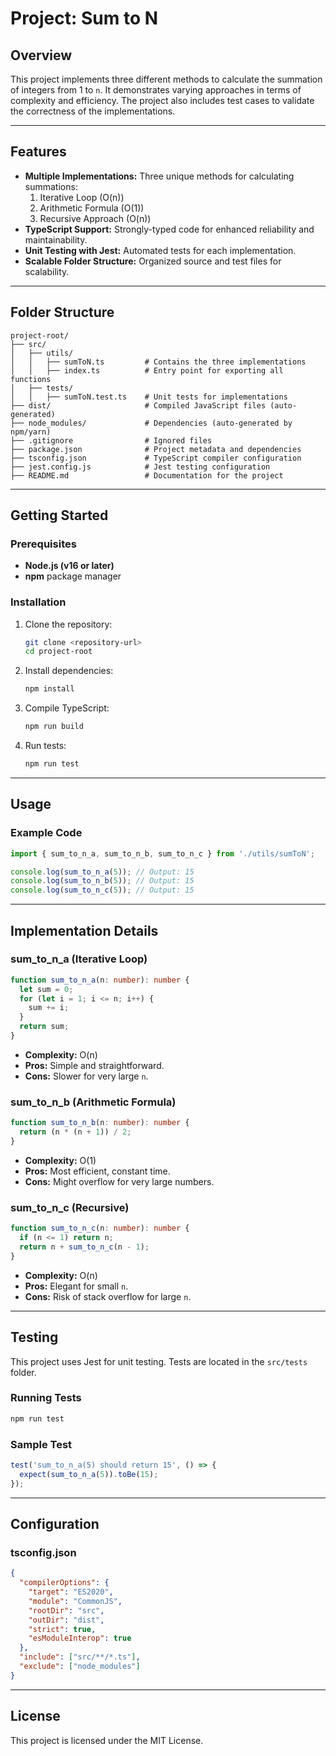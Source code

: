 # Project: Sum to N

## Overview
This project implements three different methods to calculate the summation of integers from 1 to `n`. It demonstrates varying approaches in terms of complexity and efficiency. The project also includes test cases to validate the correctness of the implementations.

---

## Features
- **Multiple Implementations:** Three unique methods for calculating summations:
  1. Iterative Loop (O(n))
  2. Arithmetic Formula (O(1))
  3. Recursive Approach (O(n))
- **TypeScript Support:** Strongly-typed code for enhanced reliability and maintainability.
- **Unit Testing with Jest:** Automated tests for each implementation.
- **Scalable Folder Structure:** Organized source and test files for scalability.

---

## Folder Structure
```
project-root/
├── src/
│   ├── utils/
│   │   ├── sumToN.ts         # Contains the three implementations
│   │   ├── index.ts          # Entry point for exporting all functions
│   ├── tests/
│   │   ├── sumToN.test.ts    # Unit tests for implementations
├── dist/                     # Compiled JavaScript files (auto-generated)
├── node_modules/             # Dependencies (auto-generated by npm/yarn)
├── .gitignore                # Ignored files
├── package.json              # Project metadata and dependencies
├── tsconfig.json             # TypeScript compiler configuration
├── jest.config.js            # Jest testing configuration
├── README.md                 # Documentation for the project
```

---

## Getting Started

### Prerequisites
- **Node.js (v16 or later)**
- **npm** package manager

### Installation
1. Clone the repository:
   ```bash
   git clone <repository-url>
   cd project-root
   ```
2. Install dependencies:
   ```bash
   npm install
   ```
3. Compile TypeScript:
   ```bash
   npm run build
   ```

4. Run tests:
   ```bash
   npm run test
   ```

---

## Usage
### Example Code
```typescript
import { sum_to_n_a, sum_to_n_b, sum_to_n_c } from './utils/sumToN';

console.log(sum_to_n_a(5)); // Output: 15
console.log(sum_to_n_b(5)); // Output: 15
console.log(sum_to_n_c(5)); // Output: 15
```

---

## Implementation Details
### sum_to_n_a (Iterative Loop)
```typescript
function sum_to_n_a(n: number): number {
  let sum = 0;
  for (let i = 1; i <= n; i++) {
    sum += i;
  }
  return sum;
}
```
- **Complexity:** O(n)
- **Pros:** Simple and straightforward.
- **Cons:** Slower for very large `n`.

### sum_to_n_b (Arithmetic Formula)
```typescript
function sum_to_n_b(n: number): number {
  return (n * (n + 1)) / 2;
}
```
- **Complexity:** O(1)
- **Pros:** Most efficient, constant time.
- **Cons:** Might overflow for very large numbers.

### sum_to_n_c (Recursive)
```typescript
function sum_to_n_c(n: number): number {
  if (n <= 1) return n;
  return n + sum_to_n_c(n - 1);
}
```
- **Complexity:** O(n)
- **Pros:** Elegant for small `n`.
- **Cons:** Risk of stack overflow for large `n`.

---

## Testing
This project uses Jest for unit testing. Tests are located in the `src/tests` folder.

### Running Tests
```bash
npm run test
```

### Sample Test
```typescript
test('sum_to_n_a(5) should return 15', () => {
  expect(sum_to_n_a(5)).toBe(15);
});
```

---

## Configuration
### tsconfig.json
```json
{
  "compilerOptions": {
    "target": "ES2020",
    "module": "CommonJS",
    "rootDir": "src",
    "outDir": "dist",
    "strict": true,
    "esModuleInterop": true
  },
  "include": ["src/**/*.ts"],
  "exclude": ["node_modules"]
}
```

---

## License
This project is licensed under the MIT License.

